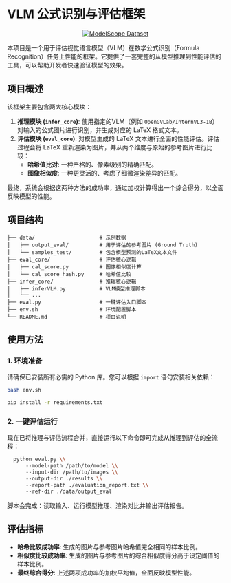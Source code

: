 # VLM 公式识别与评估框架

<p align="center">
  <a href="https://www.modelscope.cn/datasets/JimmyMa99/VLM-formula-recognition-dataset_intern_camp">
    <img alt="ModelScope Dataset" src="https://img.shields.io/badge/ModelScope-Dataset-orange.svg"/>
  </a>
</p>
本项目是一个用于评估视觉语言模型（VLM）在数学公式识别（Formula Recognition）任务上性能的框架。它提供了一套完整的从模型推理到性能评估的工具，可以帮助开发者快速验证模型的效果。

## 项目概述

该框架主要包含两大核心模块：

1. **推理模块 (`infer_core`)**: 使用指定的VLM（例如 `OpenGVLab/InternVL3-1B`）对输入的公式图片进行识别，并生成对应的 LaTeX 格式文本。
2. **评估模块 (`eval_core`)**: 对模型生成的 LaTeX 文本进行全面的性能评估。评估过程会将 LaTeX 重新渲染为图片，并从两个维度与原始的参考图片进行比较：
   * **哈希值比对**: 一种严格的、像素级别的精确匹配。
   * **图像相似度**: 一种更灵活的、考虑了细微渲染差异的匹配。

最终，系统会根据这两种方法的成功率，通过加权计算得出一个综合得分，以全面反映模型的性能。

## 项目结构

```
├── data/                     # 示例数据
│   ├── output_eval/          # 用于评估的参考图片 (Ground Truth)
│   └── samples_test/         # 包含模型预测的LaTeX文本文件
├── eval_core/                # 评估核心逻辑
│   ├── cal_score.py          # 图像相似度计算
│   └── cal_score_hash.py     # 哈希值比较
├── infer_core/               # 推理核心逻辑
│   ├── inferVLM.py           # VLM模型推理脚本
│   └── ...
├── eval.py                   # 一键评估入口脚本
├── env.sh                    # 环境配置脚本
└── README.md                 # 项目说明
```

## 使用方法

### 1. 环境准备

请确保已安装所有必需的 Python 库。您可以根据 `import` 语句安装相关依赖：

```bash
bash env.sh

pip install -r requirements.txt
```

### 2. 一键评估运行

现在已将推理与评估流程合并，直接运行以下命令即可完成从推理到评估的全流程：

```bash
  python eval.py \\
      --model-path /path/to/model \\
      --input-dir /path/to/images \\
      --output-dir ./results \\
      --report-path ./evaluation_report.txt \\
      --ref-dir ./data/output_eval
```

脚本会完成：读取输入、运行模型推理、渲染对比并输出评估报告。

## 评估指标

- **哈希比较成功率**: 生成的图片与参考图片哈希值完全相同的样本比例。
- **相似度比较成功率**: 生成的图片与参考图片的综合相似度得分高于设定阈值的样本比例。
- **最终综合得分**: 上述两项成功率的加权平均值，全面反映模型性能。
